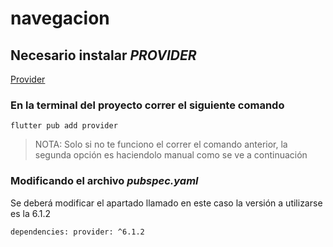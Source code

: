 # navegacion

## Necesario instalar *PROVIDER* 
[Provider](https://pub.dev/packages/provider)

### En la terminal del proyecto correr el siguiente comando
`` flutter pub add provider ``

> NOTA: Solo si no te funciono el correr el comando anterior, la segunda opción es haciendolo manual como se ve a continuación

### Modificando el archivo *pubspec.yaml*
Se deberá modificar el apartado llamado en este caso la versión a utilizarse es la 6.1.2

`dependencies:
  provider: ^6.1.2
  `

